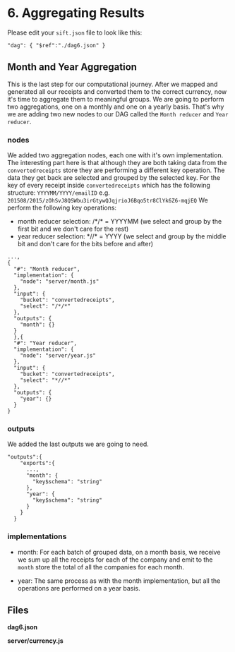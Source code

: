 # 6. Aggregating Results

Please edit your `sift.json` file to look like this:

`"dag": { "$ref":"./dag6.json" }`

## Month and Year Aggregation

This is the last step for our computational journey. After we mapped and generated all our receipts and converted them to the correct currency, now it's time to aggregate them to meaningful groups. We are going to perform two aggregations, one on a monthly and one on a yearly basis. That's why we are adding two new nodes to our DAG called the `Month reducer` and `Year reducer`.

### nodes

We added two aggregation nodes, each one with it's own implementation. The interesting part here is that although they are both taking data from the `convertedreceipts` store they are performing a different key operation. The data they get back are selected and grouped by the selected key.
For the key of every receipt inside `convertedreceipts` which has the following structure:
`YYYYMM/YYYY/emailID` e.g. `201508/2015/zOhSvJ8QSWbu3irGtywQJqjrioJ6Bqo5tr8ClYk6Z6-mqjEQ`
We perform the following key operations:

* month reducer selection: /\*/\* = YYYYMM (we select and group by the first bit and we don't care for the rest)
* year reducer selection: \*//\* = YYYY (we select and group by the middle bit and don't care for the bits before and after)

```
...,
{
  "#": "Month reducer",
  "implementation": {
    "node": "server/month.js"
  },
  "input": {
    "bucket": "convertedreceipts",
    "select": "/*/*"
  },
  "outputs": {
    "month": {}
  }
  },{
  "#": "Year reducer",
  "implementation": {
    "node": "server/year.js"
  },
  "input": {
    "bucket": "convertedreceipts",
    "select": "*//*"
  },
  "outputs": {
    "year": {}
  }
}
```

### outputs

We added the last outputs we are going to need.

```
"outputs":{
    "exports":{
      ...,
      "month": {
        "key$schema": "string"
      },
      "year": {
        "key$schema": "string"
      }
    }
  }
```

### implementations

* month: For each batch of grouped data, on a month basis, we receive we sum up all the receipts for each of the company and emit to the `month` store the total of all the companies for each month.

* year: The same process as with the month implementation, but all the operations are performed on a year basis.

## Files

**dag6.json**

**server/currency.js**